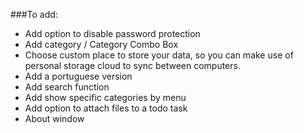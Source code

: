 ###To add:

* Add option to disable password protection
* Add category / Category Combo Box
* Choose custom place to store your data, so you can make use of personal storage cloud to sync between computers.
* Add a portuguese version
* Add search function
* Add show specific categories by menu
* Add option to attach files to a todo task
* About window
